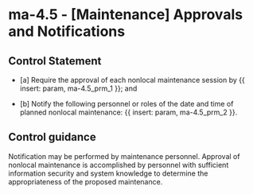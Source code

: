 # ma-4.5 - \[Maintenance\] Approvals and Notifications

## Control Statement

- \[a\] Require the approval of each nonlocal maintenance session by {{ insert: param, ma-4.5_prm_1 }}; and

- \[b\] Notify the following personnel or roles of the date and time of planned nonlocal maintenance: {{ insert: param, ma-4.5_prm_2 }}.

## Control guidance

Notification may be performed by maintenance personnel. Approval of nonlocal maintenance is accomplished by personnel with sufficient information security and system knowledge to determine the appropriateness of the proposed maintenance.
